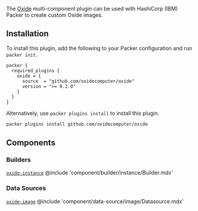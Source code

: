 The [Oxide](https://oxide.computer) multi-component plugin can be used
with HashiCorp (IBM) Packer to create custom Oxide images.

## Installation

To install this plugin, add the following to your Packer configuration and run
`packer init`.

```hcl
packer {
  required_plugins {
    oxide = {
      source  = "github.com/oxidecomputer/oxide"
      version = ">= 0.2.0"
    }
  }
}
```

Alternatively, use `packer plugins install` to install this plugin.

```sh
packer plugins install github.com/oxidecomputer/oxide
```

## Components

### Builders

[`oxide-instance`](/packer/integrations/oxidecomputer/oxide/latest/components/builder/instance)
@include 'component/builder/instance/Builder.mdx'

### Data Sources

[`oxide-image`](/packer/integrations/oxidecomputer/oxide/latest/components/data-source/image)
@include 'component/data-source/image/Datasource.mdx'

<!-- ### Provisioners -->

<!-- ### Post-Processors -->
